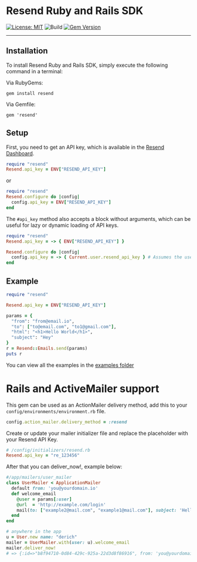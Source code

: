 # Resend Ruby and Rails SDK

[![License: MIT](https://img.shields.io/badge/License-MIT-blue.svg)](https://opensource.org/licenses/MIT)
![Build](https://github.com/drish/resend-ruby/actions/workflows/build.yml/badge.svg)
[![Gem Version](https://badge.fury.io/rb/resend.svg)](https://badge.fury.io/rb/resend)

---

## Installation

To install Resend Ruby and Rails SDK, simply execute the following command in a terminal:

Via RubyGems:

```
gem install resend
```

Via Gemfile:

```
gem 'resend'
```

## Setup

First, you need to get an API key, which is available in the [Resend Dashboard](https://resend.com).

```ruby
require "resend"
Resend.api_key = ENV["RESEND_API_KEY"]
```

or

```ruby
require "resend"
Resend.configure do |config|
  config.api_key = ENV["RESEND_API_KEY"]
end
```

The `#api_key` method also accepts a block without arguments, which can be useful for lazy or dynamic loading of API keys.

```ruby
require "resend"
Resend.api_key = -> { ENV["RESEND_API_KEY"] }
```

```ruby
Resend.configure do |config|
  config.api_key = -> { Current.user.resend_api_key } # Assumes the user has a `resend_api_key` attribute.
end
```

## Example

```rb
require "resend"

Resend.api_key = ENV["RESEND_API_KEY"]

params = {
  "from": "from@email.io",
  "to": ["to@email.com", "to1@gmail.com"],
  "html": "<h1>Hello World</h1>",
  "subject": "Hey"
}
r = Resend::Emails.send(params)
puts r
```

You can view all the examples in the [examples folder](https://github.com/drish/resend-ruby/tree/main/examples)

# Rails and ActiveMailer support

This gem can be used as an ActionMailer delivery method, add this to your `config/environments/environment.rb` file.

```ruby
config.action_mailer.delivery_method = :resend
```

Create or update your mailer initializer file and replace the placeholder with your Resend API Key.

```rb
# /config/initializers/resend.rb
Resend.api_key = "re_123456"
```

After that you can deliver_now!, example below:

```ruby
#/app/mailers/user_mailer
class UserMailer < ApplicationMailer
  default from: 'you@yourdomain.io'
  def welcome_email
    @user = params[:user]
    @url  = 'http://example.com/login'
    mail(to: ["example2@mail.com", "example1@mail.com"], subject: 'Hello from Resend')
  end
end

# anywhere in the app
u = User.new name: "derich"
mailer = UserMailer.with(user: u).welcome_email
mailer.deliver_now!
# => {:id=>"b8f94710-0d84-429c-925a-22d3d8f86916", from: 'you@yourdomain.io', to: ["example2@mail.com", "example1@mail.com"]}
```
